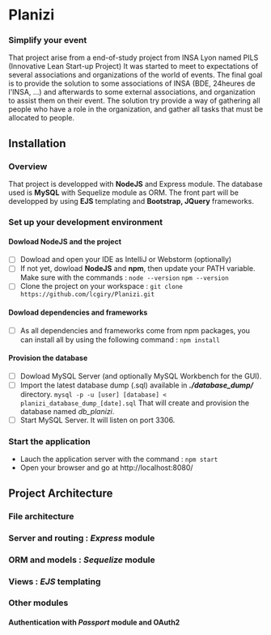 # Planizi
### Simplify your event
That project arise from a end-of-study project from INSA Lyon named PILS (Innovative Lean Start-up Project)
It was started to meet to expectations of several associations and organizations of the world of events.
The final goal is to provide the solution to some associations of INSA (BDE, 24heures de l'INSA, ...) and afterwards to some external associations, and organization to assist them on their event.
The solution try provide a way of gathering all people who have a role in the organization, and gather all tasks that must be allocated to people.

## Installation
### Overview
That project is developped with **NodeJS** and Express module.
The database used is **MySQL** with Sequelize module as ORM.
The front part will be developped by using **EJS** templating and **Bootstrap, JQuery** frameworks.

### Set up your development environment
#### Dowload NodeJS and the project
- [ ] Dowload and open your IDE as IntelliJ or Webstorm (optionally)
- [ ] If not yet, dowload **NodeJS** and **npm**, then update your PATH variable. Make sure with the commands :
`node --version`
`npm --version`
- [ ] Clone the project on your workspace :
`git clone https://github.com/lcgiry/Planizi.git`

#### Dowload dependencies and frameworks
- [ ] As all dependencies and frameworks come from npm packages, you can install all by using the following command :
`npm install`

#### Provision the database
- [ ] Dowload MySQL Server (and optionally MySQL Workbench for the GUI).
- [ ] Import the latest database dump (.sql) available in ***./database_dump/*** directory.
  `mysql -p -u [user] [database] < planizi_database_dump_[date].sql`
  That will create and provision the database named *db_planizi*.
- [ ] Start MySQL Server. It will listen on port 3306.

### Start the application
- Lauch the application server with the command : `npm start`
- Open your browser and go at http://localhost:8080/


## Project Architecture
### File architecture

### Server and routing : *Express* module

### ORM and models : *Sequelize* module

### Views : *EJS* templating

### Other modules
#### Authentication with *Passport* module and OAuth2